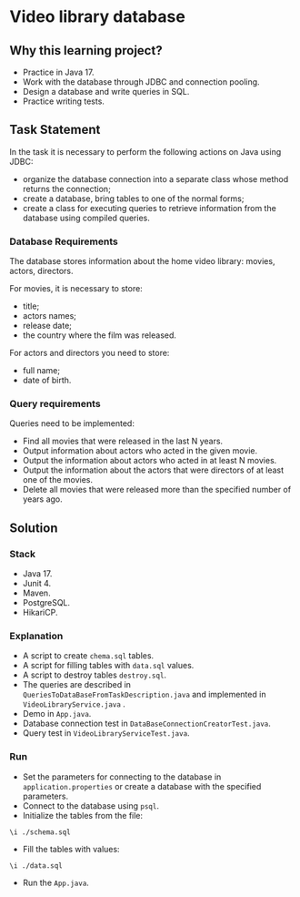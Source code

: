 # Video library database

## Why this learning project?

- Practice in Java 17.
- Work with the database through JDBC and connection pooling.
- Design a database and write queries in SQL.
- Practice writing tests.

## Task Statement

In the task it is necessary to perform the following actions on Java using JDBC:

- organize the database connection into a separate class whose method returns the connection;
- create a database, bring tables to one of the normal forms;
- create a class for executing queries to retrieve information from the database using compiled queries.

### Database Requirements

The database stores information about the home video library: movies, actors, directors.

For movies, it is necessary to store:

- title;
- actors names;
- release date;
- the country where the film was released.

For actors and directors you need to store:

- full name;
- date of birth.

### Query requirements

Queries need to be implemented:

- Find all movies that were released in the last N years.
- Output information about actors who acted in the given movie.
- Output the information about actors who acted in at least N movies.
- Output the information about the actors that were directors of at least one of the movies.
- Delete all movies that were released more than the specified number of years ago.

## Solution

### Stack

- Java 17.
- Junit 4.
- Maven.
- PostgreSQL.
- HikariCP.

### Explanation

- A script to create `chema.sql` tables.
- A script for filling tables with `data.sql` values.
- A script to destroy tables `destroy.sql`.
- The queries are described in `QueriesToDataBaseFromTaskDescription.java` and implemented in `VideoLibraryService.java`
  .
- Demo in `App.java`.
- Database connection test in `DataBaseConnectionCreatorTest.java`.
- Query test in `VideoLibraryServiceTest.java`.

### Run

- Set the parameters for connecting to the database in `application.properties` or create a database with the specified
  parameters.
- Connect to the database using `psql`.
- Initialize the tables from the file:

```postgresql
\i ./schema.sql
```

- Fill the tables with values:

```postgresql
\i ./data.sql
```

- Run the `App.java`.